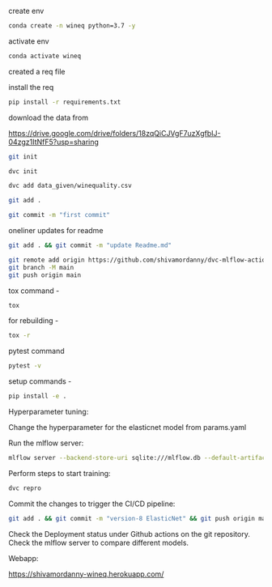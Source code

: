 create env 

```bash
conda create -n wineq python=3.7 -y
```

activate env
```bash
conda activate wineq
```

created a req file

install the req
```bash
pip install -r requirements.txt
```
download the data from 

https://drive.google.com/drive/folders/18zqQiCJVgF7uzXgfbIJ-04zgz1ItNfF5?usp=sharing

```bash
git init
```
```bash
dvc init 
```
```bash
dvc add data_given/winequality.csv
```
```bash
git add .
```
```bash
git commit -m "first commit"
```

oneliner updates  for readme

```bash
git add . && git commit -m "update Readme.md"
```
```bash
git remote add origin https://github.com/shivamordanny/dvc-mlflow-actions.git
git branch -M main
git push origin main
```

tox command -
```bash
tox
```
for rebuilding -
```bash
tox -r 
```
pytest command
```bash
pytest -v
```

setup commands -
```bash
pip install -e . 
```

Hyperparameter tuning:

Change the hyperparameter for the elasticnet model from params.yaml

Run the mlflow server:
```bash
mlflow server --backend-store-uri sqlite:///mlflow.db --default-artifact-root ./artifacts --host 0.0.0.0 -p 1234
```
Perform steps to start training:
```bash
dvc repro
```
Commit the changes to trigger the CI/CD pipeline:
```bash
git add . && git commit -m "version-8 ElasticNet" && git push origin main
```
Check the Deployment status under Github actions on the git repository.
Check the mlflow server to compare different models.

Webapp:

https://shivamordanny-wineq.herokuapp.com/